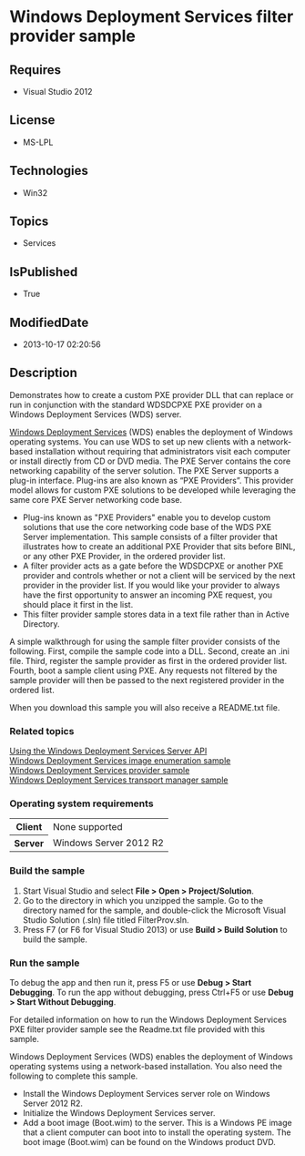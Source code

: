 # Windows Deployment Services filter provider sample
## Requires
* Visual Studio 2012
## License
* MS-LPL
## Technologies
* Win32
## Topics
* Services
## IsPublished
* True
## ModifiedDate
* 2013-10-17 02:20:56
## Description

<div id="mainSection">
<p>Demonstrates how to create a custom PXE provider DLL that can replace or run in conjunction with the standard WDSDCPXE PXE provider on a Windows Deployment Services (WDS) server.
</p>
<p></p>
<p><a href="http://msdn.microsoft.com/en-us/library/windows/desktop/dd379586">Windows Deployment Services</a> (WDS) enables the deployment of Windows operating systems. You can use WDS to set up new clients with a network-based installation without requiring
 that administrators visit each computer or install directly from CD or DVD media. The PXE Server contains the core networking capability of the server solution. The PXE Server supports a plug-in interface. Plug-ins are also known as “PXE Providers”. This provider
 model allows for custom PXE solutions to be developed while leveraging the same core PXE Server networking code base.</p>
<ul>
<li>Plug-ins known as &quot;PXE Providers&quot; enable you to develop custom solutions that use the core networking code base of the WDS PXE Server implementation. This sample consists of a filter provider that illustrates how to create an additional PXE Provider that
 sits before BINL, or any other PXE Provider, in the ordered provider list. </li><li>A filter provider acts as a gate before the WDSDCPXE or another PXE provider and controls whether or not a client will be serviced by the next provider in the provider list. If you would like your provider to always have the first opportunity to answer
 an incoming PXE request, you should place it first in the list. </li><li>This filter provider sample stores data in a text file rather than in Active Directory.
</li></ul>
<p></p>
<p>A simple walkthrough for using the sample filter provider consists of the following. First, compile the sample code into a DLL. Second, create an .ini file. Third, register the sample provider as first in the ordered provider list. Fourth, boot a sample
 client using PXE. Any requests not filtered by the sample provider will then be passed to the next registered provider in the ordered list.</p>
<p>When you download this sample you will also receive a README.txt file.</p>
<h3><a id="related_topics"></a>Related topics</h3>
<dl><dt><a href="http://msdn.microsoft.com/en-us/library/windows/desktop/bb530732">Using the Windows Deployment Services Server API</a>
</dt><dt><a href="http://go.microsoft.com/fwlink/p/?linkid=254937">Windows Deployment Services image enumeration sample</a>
</dt><dt><a href="http://go.microsoft.com/fwlink/p/?linkid=254936">Windows Deployment Services provider sample</a>
</dt><dt><a href="http://go.microsoft.com/fwlink/p/?linkid=254942">Windows Deployment Services transport manager sample</a>
</dt></dl>
<h3>Operating system requirements</h3>
<table>
<tbody>
<tr>
<th>Client</th>
<td><dt>None supported </dt></td>
</tr>
<tr>
<th>Server</th>
<td><dt>Windows Server&nbsp;2012&nbsp;R2 </dt></td>
</tr>
</tbody>
</table>
<h3>Build the sample</h3>
<p></p>
<ol>
<li>Start Visual Studio and select <b>File &gt; Open &gt; Project/Solution</b>. </li><li>Go to the directory in which you unzipped the sample. Go to the directory named for the sample, and double-click the Microsoft Visual Studio Solution (.sln) file titled FilterProv.sln.
</li><li>Press F7 (or F6 for Visual Studio&nbsp;2013) or use <b>Build &gt; Build Solution</b> to build the sample.
</li></ol>
<p></p>
<h3>Run the sample</h3>
<p>To debug the app and then run it, press F5 or use <b>Debug &gt; Start Debugging</b>. To run the app without debugging, press Ctrl&#43;F5 or use
<b>Debug &gt; Start Without Debugging</b>.</p>
<p>For detailed information on how to run the Windows Deployment Services PXE filter provider sample see the Readme.txt file provided with this sample.
</p>
<p>Windows Deployment Services (WDS) enables the deployment of Windows operating systems using a network-based installation. You also need the following to complete this sample.</p>
<ul>
<li>Install the Windows Deployment Services server role on Windows Server&nbsp;2012&nbsp;R2.
</li><li>Initialize the Windows Deployment Services server. </li><li>Add a boot image (Boot.wim) to the server. This is a Windows PE image that a client computer can boot into to install the operating system. The boot image (Boot.wim) can be found on the Windows product DVD.
</li></ul>
<p></p>
</div>
